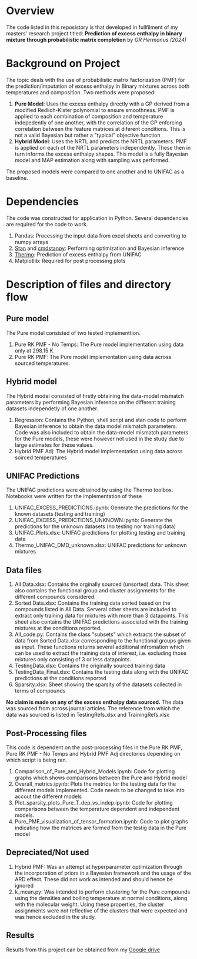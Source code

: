 # Overview

The code listed in this reposistory is that developed in fullfilment of my masters' research project titled: **Prediction of excess enthalpy in binary mixture through probabilistic matrix completion** by *GR Hermanus (2024)*

# Background on Project
The topic deals with the use of probabilistic matrix factorization (PMF) for the prediction/imputation of excess enthalpy in Binary mixtures across both temperatures and composition. Two methods were proposed: 
1. **Pure Model**: Uses the excess enthalpy directly with a GP derived from a modified Redlich-Kister polynomial to ensure smoothness. PMF is applied to each combination of composition and temperature indepedently of one another, with the correlation of the GP enforcing correlation between the feature matrices at diferent conditions. This is not a valid Bayesian but rather a "typical" objective function
2. **Hybrid Model**: Uses the NRTL and predicts the NRTL parameters. PMF is applied on each of the NRTL parameters independently. These then in turn informs the excess enthalpy shapes. This model is a fully Bayesian model and MAP estimation along with sampling was performed.

The proposed models were compared to one another and to UNIFAC as a baseline.

# Dependencies
The code was constructed for application in Python. Several dependencies are required for the code to work.
1. Pandas: Processing the input data from excel sheets and converting to numpy arrays
2. [Stan](https://github.com/stan-dev/stan) and [cmdstanpy](https://github.com/stan-dev/cmdstanpy): Performing optimization and Bayesian inference
3. [Thermo](https://github.com/CalebBell/thermo): Prediction of excess enthalpy from UNIFAC
4. Matplotlib: Required for post processing plots

# Description of files and directory flow

## Pure model
The Pure model consisted of two tested implementtion. 
1. Pure RK PMF - No Temps: The Pure model implementation using data only at 298.15 K.
2. Pure RK PMF: The Pure model implementation using data across sourced temperatures.

## Hybrid model
The Hybrid model consisted of firstly obtaining the data-model mismatch parameters by performing Bayesian inference on the different training datasets independetly of one another.
1. Regression: Contains the Python, shell script and stan code to perform Bayesian inference to obtain the data model mismatch parameters. Code was also included to obtain the data-model mismatch parameters for the Pure models, these were however not used in the study due to large estimates for these values.
2. Hybrid PMF Adj: The Hybrid model implementation using data across soirced temperatures

## UNIFAC Predictions
The UNIFAC predictions were obtained by using the Thermo toolbox. Notebooks were written for the implementation of these
1. UNIFAC_EXCESS_PREDICTIONS.ipynb: Generate the predictions for the known datasets (testing and training)
2. UNIFAC_EXCESS_PREDICTIONS_UNKNOWN.ipynb: Generate the predictions for the unknown datasets (no testing nor training data)
3. UNIFAC_Plots.xlsx: UNIFAC predictions for plotting testing and training data
4. Thermo_UNIFAC_DMD_unknown.xlsx: UNIFAC predictions for unknown mixtures

## Data files
1. All Data.xlsx: Contains the orginally sourced (unsorted) data. This sheet also contains the functional group and cluster assignments for the different compounds considered.
2. Sorted Data.xlsx: Contains the training data sorted based on the compounds listed in All Data. Serveral other sheets are included to extract only training data for mixtures with more than 3 datapoints. This sheet also contains the UNIFAC predictions associated with the training mixtures at the conditions reported.
3. All_code.py: Contains the class "subsets" which extracts the subset of data from Sorted Data.xlsx corresponding to the functional groups given as input. These functions returns several additional infromation which can be used to extract the training data of interest, i.e. excluding those mixtures only consisting of 3 or less datapoints.
4. TestingData.xlsx: Contains the originally sourced training data
5. TestingData_Final.xlsx: Contains the testing data along with the UNIFAC predictions at the conditions reported
6. Sparsity.xlsx: Sheet showing the sparsity of the datasets collected in terms of compounds

**No claim is made on any of the excess enthalpy data sourced.** The data was sourced from across journal articles. The reference from which the data was sourced is listed in TestingRefs.xlsx and TrainingRefs.xlsx

## Post-Processing files
This code is dependent on the post-processing files in the Pure RK PMF, Pure RK PMF - No Temps and Hybrid PMF Adj directories depending on which script is being ran.
1. Comparison_of_Pure_and_Hybrid_Models.ipynb: Code for plotting graphs which shows comparisons between the Pure and Hybrid model
2. Overall_metrics.ipynb: Plots the metrics for the testing data for the different models implemented. Code needs to be changed to take into accout the different models
3. Plot_sparsity_plots_Pure_T_dep_vs_indep.ipynb: Code for plotting comparisons between the temperature dependent and independent models.
4. Pure_PMF_visualization_of_tensor_formation.ipynb: Code to plot graphs indicating how the matrices are formed from the testig data in the Pure model

## Depreciated/Not used
1. Hybrid PMF: Was an attempt at hyperparameter optimization through the incorporation of priors in a Bayesian framework and the usage of the ARD effect. These did not work as intended and should hence be ignored
2. k_mean.py: Was intended to perform clustering for the Pure compounds using the densities and boiling temperature at normal conditions, along with the molecular weight. Using these properties, the cluster assignments were not reflective of the clusters that were expected and was hence excluded in the study.

## Results
Results from this project can be obtained from my [Google drive](https://drive.google.com/drive/folders/1aiV6-XudtHZq3hgYDniac6aWVv-3GWFF?usp=sharing)



